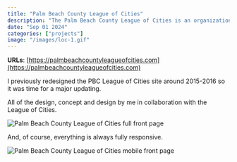 ```yaml
---
title: "Palm Beach County League of Cities"
description: "The Palm Beach County League of Cities is an organization that collaborates with almost 40 municipalities across the entire county."
date: "Sep 01 2024"
categories: ["projects"]
image: "/images/loc-1.gif"
---
```


**URLs**: [https://palmbeachcountyleagueofcities.com](https://palmbeachcountyleagueofcities.com)

I previously redesigned the PBC League of Cities site around 2015-2016 so it was time for a major updating.

All of the design, concept and design by me in collaboration with the League of Cities.

![Palm Beach County League of Cities full front page](/images/loc-2.png)

And, of course, everything is always fully responsive.

![Palm Beach County League of Cities mobile front page](/images/loc-mobile.png)
